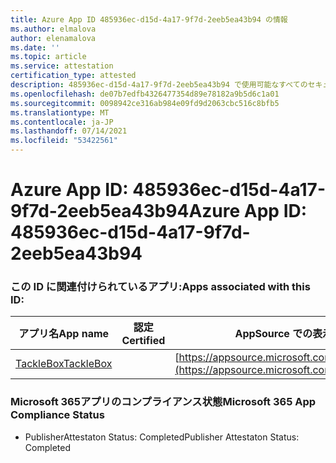 ```yaml
---
title: Azure App ID 485936ec-d15d-4a17-9f7d-2eeb5ea43b94 の情報
ms.author: elmalova
author: elenamalova
ms.date: ''
ms.topic: article
ms.service: attestation
certification_type: attested
description: 485936ec-d15d-4a17-9f7d-2eeb5ea43b94 で使用可能なすべてのセキュリティおよびコンプライアンス情報。
ms.openlocfilehash: de07b7edfb4326477354d89e78182a9b5d6c1a01
ms.sourcegitcommit: 0098942ce316ab984e09fd9d2063cbc516c8bfb5
ms.translationtype: MT
ms.contentlocale: ja-JP
ms.lasthandoff: 07/14/2021
ms.locfileid: "53422561"
---
```

# <a name="azure-app-id-485936ec-d15d-4a17-9f7d-2eeb5ea43b94"></a><span data-ttu-id="6cae7-103">Azure App ID: 485936ec-d15d-4a17-9f7d-2eeb5ea43b94</span><span class="sxs-lookup"><span data-stu-id="6cae7-103">Azure App ID: 485936ec-d15d-4a17-9f7d-2eeb5ea43b94</span></span>


### <a name="apps-associated-with-this-id"></a><span data-ttu-id="6cae7-104">この ID に関連付けられているアプリ:</span><span class="sxs-lookup"><span data-stu-id="6cae7-104">Apps associated with this ID:</span></span>
| <span data-ttu-id="6cae7-105">**アプリ名**</span><span class="sxs-lookup"><span data-stu-id="6cae7-105">**App name**</span></span> | <span data-ttu-id="6cae7-106">**認定**</span><span class="sxs-lookup"><span data-stu-id="6cae7-106">**Certified**</span></span> | <span data-ttu-id="6cae7-107">**AppSource での表示**</span><span class="sxs-lookup"><span data-stu-id="6cae7-107">**View in AppSource**</span></span> |
|-|-|-|
| [<span data-ttu-id="6cae7-108">TackleBox</span><span class="sxs-lookup"><span data-stu-id="6cae7-108">TackleBox</span></span>](https://docs.microsoft.com/en-us/microsoft-365-app-certification/forward/WA200002310) |  | [https://appsource.microsoft.com/product/office/WA200002310](https://appsource.microsoft.com/product/office/WA200002310) |

### <a name="microsoft-365-app-compliance-status"></a><span data-ttu-id="6cae7-109">Microsoft 365アプリのコンプライアンス状態</span><span class="sxs-lookup"><span data-stu-id="6cae7-109">Microsoft 365 App Compliance Status</span></span>
- <span data-ttu-id="6cae7-110">PublisherAttestaton Status: Completed</span><span class="sxs-lookup"><span data-stu-id="6cae7-110">Publisher Attestaton Status: Completed</span></span>
